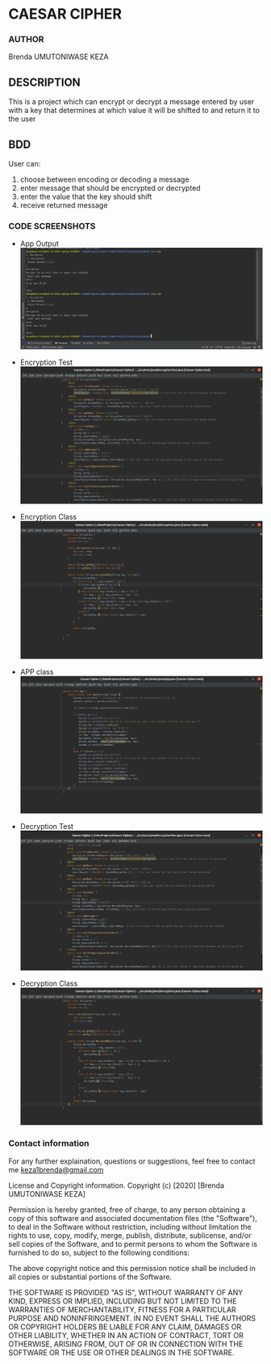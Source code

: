 # CAESAR CIPHER

### AUTHOR
Brenda UMUTONIWASE KEZA

## DESCRIPTION
This is a project which can encrypt or decrypt a message entered by user with a key that determines at which value it will be shifted to and return it to the user

## BDD
User can:
1. choose between encoding or decoding a message
2. enter message that should be encrypted or decrypted
3. enter the value that the key should shift
4. receive returned message

### CODE SCREENSHOTS

* App Output
![App.java](https://github.com/kezabrenda/CaesarCipher/blob/master/images/CaesarCipherOutput.png)

* Encryption Test
![EncryptionTest.java](https://github.com/kezabrenda/CaesarCipher/blob/master/images/EncryptionTest.png)

* Encryption Class
![Encryption.java](https://github.com/kezabrenda/CaesarCipher/blob/master/images/EncryptionClass.png)

* APP class
![App.java](https://github.com/kezabrenda/CaesarCipher/blob/master/images/AppCeaser.png)

* Decryption Test
![DecryptionTest.java](https://github.com/kezabrenda/CaesarCipher/blob/master/images/DecryptionTest.png)

* Decryption Class
![Decryption.java](https://github.com/kezabrenda/CaesarCipher/blob/master/images/Decryption.png)

### Contact information
For any further explaination, questions or suggestions, feel free to contact me keza1brenda@gmail.com

License and Copyright information.
Copyright (c) [2020] [Brenda UMUTONIWASE KEZA]

Permission is hereby granted, free of charge, to any person obtaining a copy of this software and associated documentation files (the "Software"), to deal in the Software without restriction, including without limitation the rights to use, copy, modify, merge, publish, distribute, sublicense, and/or sell copies of the Software, and to permit persons to whom the Software is furnished to do so, subject to the following conditions:

The above copyright notice and this permission notice shall be included in all copies or substantial portions of the Software.

THE SOFTWARE IS PROVIDED "AS IS", WITHOUT WARRANTY OF ANY KIND, EXPRESS OR IMPLIED, INCLUDING BUT NOT LIMITED TO THE WARRANTIES OF MERCHANTABILITY, FITNESS FOR A PARTICULAR PURPOSE AND NONINFRINGEMENT. IN NO EVENT SHALL THE AUTHORS OR COPYRIGHT HOLDERS BE LIABLE FOR ANY CLAIM, DAMAGES OR OTHER LIABILITY, WHETHER IN AN ACTION OF CONTRACT, TORT OR OTHERWISE, ARISING FROM, OUT OF OR IN CONNECTION WITH THE SOFTWARE OR THE USE OR OTHER DEALINGS IN THE SOFTWARE.
